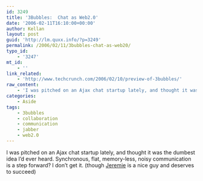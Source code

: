 ```yaml
---
id: 3249
title: '3Bubbles:  Chat as Web2.0'
date: '2006-02-11T16:10:00+00:00'
author: Kellan
layout: post
guid: 'http://lm.quxx.info/?p=3249'
permalink: /2006/02/11/3bubbles-chat-as-web20/
typo_id:
    - '3247'
mt_id:
    - ''
link_related:
    - 'http://www.techcrunch.com/2006/02/10/preview-of-3bubbles/'
raw_content:
    - 'I was pitched on an Ajax chat startup lately, and thought it was the dumbest idea I\''d ever heard.  Synchronous, flat, memory-less, noisy communication is a step forward?  I don\''t get it.  (though [Jeremie](http://jeremie.com/blog/) is a nice guy and deserves to succeed)'
categories:
    - Aside
tags:
    - 3bubbles
    - collaboration
    - communication
    - jabber
    - web2.0
---
```


I was pitched on an Ajax chat startup lately, and thought it was the dumbest idea I’d ever heard. Synchronous, flat, memory-less, noisy communication is a step forward? I don’t get it. (though [Jeremie](http://jeremie.com/blog/) is a nice guy and deserves to succeed)